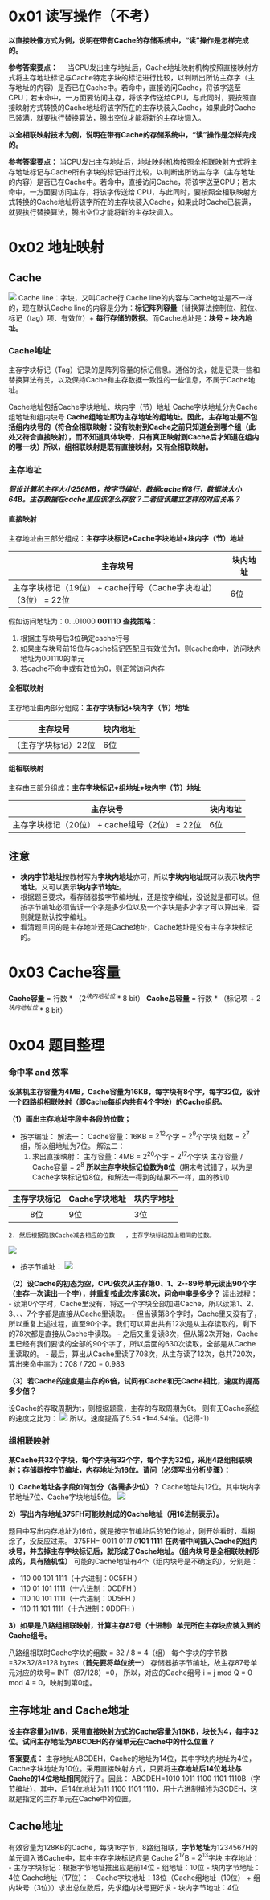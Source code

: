 # 0x01 读写操作（不考）

**以直接映像方式为例，说明在带有Cache的存储系统中，“读”操作是怎样完成的。**

**参考答案要点：**
    当CPU发出主存地址后，Cache地址映射机构按照直接映射方式将主存地址标记与Cache特定字块的标记进行比较，以判断出所访主存字（主存地址的内容）是否已在Cache中。若命中，直接访问Cache，将该字送至CPU；若未命中，一方面要访问主存，将该字传送给CPU，与此同时，要按照直接映射方式转换的Cache地址将该字所在的主存块装入Cache，如果此时Cache已装满，就要执行替换算法，腾出空位才能将新的主存块调入。

**以全相联映射技术为例，说明在带有Cache的存储系统中，“读”操作是怎样完成的。**

**参考答案要点：** 
    当CPU发出主存地址后，地址映射机构按照全相联映射方式将主存地址标记与Cache所有字块的标记进行比较，以判断出所访主存字（主存地址的内容）是否已在Cache中。若命中，直接访问Cache，将该字送至CPU；若未命中，一方面要访问主存，将该字传送给 CPU，与此同时，要按照全相联映射方式转换的Cache地址将该字所在的主存块装入Cache，如果此时Cache已装满，就要执行替换算法，腾出空位才能将新的主存块调入。

# 0x02 地址映射

## Cache
![](Photo/20240103100610.png)
Cache line：字块，又叫Cache行
Cache line的内容与Cache地址是不一样的，现在默认Cache line的内容是分为：**标记阵列容量**（替换算法控制位、脏位、标记（tag）项、有效位）+ **每行存储的数据**。而Cache地址是：**块号 + 块内地址。**

### Cache地址

主存字块标记（Tag）记录的是阵列容量的标记信息。通俗的说，就是记录一些和替换算法有关，以及保持Cache和主存数据一致性的一些信息，不属于Cache地址。

Cache地址包括Cache字块地址、块内字（节）地址
Cache字块地址分为Cache组地址和组内块号
**Cache组地址即为主存地址的组地址。因此，主存地址是不包括组内块号的（符合全相联映射：没有映射到Cache之前只知道会到哪个组（此处又符合直接映射），而不知道具体块号，只有真正映射到Cache后才知道在组内的哪一块）所以，组相联映射是既有直接映射，又有全相联映射。**


### 主存地址

***假设计算机主存大小256MB，按字节编址，数据cache有8行，数据块大小64B。主存数据在cache里应该怎么存放？二者应该建立怎样的对应关系？***
#### 直接映射
主存地址由三部分组成：**主存字块标记+Cache字块地址+块内字（节）地址**

|主存块号|块内地址|
|---|---|
|主存字块标记（19位） + cache行号（Cache字块地址）（3位） = 22位 |6位|
假如访问地址为：0…01000 **001110**
**查找策略：**
1. 根据主存块号后3位确定cache行号
2. 如果主存块号前19位与cache标记匹配且有效位为1，则cache命中，访问块内地址为001110的单元
3. 若cache不命中或有效位为0，则正常访问内存
#### 全相联映射

主存地址由两部分组成：**主存字块标记+块内字（节）地址**

|主存块号|块内地址|
|---|---|
|（主存字块标记）22位 |6位|

#### 组相联映射

主存由三部分组成：**主存字块标记+组地址+块内字（节）地址**

|主存块号|块内地址|
|---|---|
|主存字块标记（20位） + cache组号（2位） = 22位|6位|

## 注意

- **块内字节地址**按教材写为**字块内地址**亦可，所以**字块内地址**既可以表示**块内字地址**，又可以表示**块内字节地址**。
- 根据题目要求，看存储器按字节编地址，还是按字编址，没说就是都可以。但按字节编址必须告诉一个字是多少位以及一个字块是多少字才可以算出来，否则就是默认按字编址。
- 看清题目问的是主存地址还是Cache地址，Cache地址是没有主存字块标记的。

# 0x03 Cache容量

**Cache容量** = 行数 * （$2^{块内地址位}$ * 8 bit）
**Cache总容量** = 行数 * （标记项 + $2^{块内地址位}$ * 8 bit）

# 0x04 题目整理

### 命中率 and 效率

**设某机主存容量为4MB，Cache容量为16KB，每字块有8个字，每字32位，设计一个四路组相联映射（即Cache每组内共有4个字块）的Cache组织。**

**（1）画出主存地址字段中各段的位数；**
- 按字编址：
	解法一：
	Cache容量：16KB = $2^{12}$个字 = $2^9$个字块
	组数 = $2^7$组，所以组地址为7位。
	解法二：
	1. 求出直接映射：
	主存容量：4MB = $2^{20}$个字 = $2^{17}$个字块
	主存容量 / Cache容量 = $2^8$
	**所以主存字块标记位数为8位**（期末考试错了，以为是Cache字块标记位8位，和解法一得到的结果不一样，血的教训）
	
| 主存字块标记 | Cache字块地址 | 块内字地址 |
|:------------:| ------------- | ---------- |
|     8位      | 9位           | 3位        |
	2. 然后根据路数Cache减去相应的位数	，主存字块标记加上相同的位数。

![](Photo/20240102193415.png)

- 按字节编址：
![](Photo/20240102193449.png)


**（2）设Cache的初态为空，CPU依次从主存第0、1、2--89号单元读出90个字（主存一次读出一个字），并重复按此次序读8次，问命中率是多少？**
读出过程：
	- 读第0个字时，Cache里没有，将这一个字块全部加进Cache，所以读第1、2、3、、、7个字都是直接从Cache里读取。
	- 但当读第8个字时，Cache里又没有了，所以重复上述过程，直至90个字。我们可以算出共有12次是从主存读取的，剩下的78次都是直接从Cache中读取。
	- 之后又重复读8次，但从第2次开始，Cache里已经有我们要读的全部的90个字了，所以后面的630次读取，全部是从Cache里读取的。
	- 最后，算出从Cache里读了708次，从主存读了12次，总共720次，算出来命中率为：708 / 720 = 0.983

**（3）若Cache的速度是主存的6倍，试问有Cache和无Cache相比，速度约提高多少倍？**

设Cache的存取周期为t，则根据题意，主存的存取周期为6t。
则有无Cache系统的速度之比为：
![](Photo/20240102194322.png)
所以，速度提高了5.54 **-1**=4.54倍。（记得-1）

### 组相联映射

**某Cache共32个字块，每个字块有32个字，每个字为32位，采用4路组相联映射；存储器按字节编址，内存地址为16位。请问（必须写出分析步骤）：**

**1）Cache地址各字段如何划分（各需多少位）？**
Cache地址共12位。其中块内字节地址7位、Cache字块地址5位。
![](Photo/20240102192924.png)


**2）写出内存地址375FH可能映射成的Cache地址（用16进制表示）。**

题目中写出内存地址为16位，就是按字节编址后的16位地址，刚开始看时，看糊涂了，没反应过来。
375FH= 0011 01*11 0***101 1111**
**在两者中间插入Cache的组内块号，并去掉主存字块标记后，就形成了Cache地址。（组内块号是全相联映射形成的，具有随机性）**
可能的Cache地址有4个（组内块号是不确定的），分别是：
- 110 00 101 1111（十六进制：0C5FH ）
- 110 01 101 1111（十六进制：0CDFH ）
- 110 10 101 1111（十六进制：0D5FH ）
- 110 11 101 1111（十六进制：0DDFH ）

**3）如果是八路组相联映射，计算主存87号（十进制）单元所在主存块应装入到的Cache组号。**

八路组相联时Cache字块的组数 = 32 / 8 = 4（组）
每个字块的字节数=32×32/8=128 bytes（**首先要将单位统一**）
存储器按字节编址，故主存87号单元对应的块号= INT（87/128）=0，
所以，对应的Cache组号 i = j mod Q = 0 mod 4 = 0，映射到第0组。


## 主存地址 and Cache地址
**设主存容量为1MB，采用直接映射方式的Cache容量为16KB，块长为4，每字32位。试问主存地址为ABCDEH的存储单元在Cache中的什么位置？**

**答案要点：**
主存地址ABCDEH，Cache的地址为14位，其中字块内地址为4位，Cache字块地址为10位。采用直接映射方式，只要将**主存地址后14位地址与Cache的14位地址相同**就行了。因此：
ABCDEH=1010 1011 1100 1101 1110B（字节编址），其中，后14位地址为11 1100 1101 1110，用十六进制描述为3CDEH，这就是指定的主存单元在Cache中的位置。

## Cache地址
有效容量为128KB的Cache，每块16字节，8路组相联，**字节地址**为1234567H的单元调入该Cache中，其中主存字块标记应是
Cache $2^{17}$B  = $2^{13}$字块
主存地址：
	- 主存字块标记：根据字节地址推出应是前14位
	- 组地址：10位
	- 块内字节地址：4位
Cache地址（17位）：
	- Cache字块地址：13位（Cache组地址（10位） + 组内块号（3位））求出总位数后，先求组内块号更好求
	- 块内字节地址：4位


